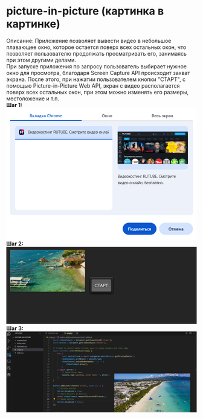 # picture-in-picture (картинка в картинке)
Описание: Приложение позволяет вывести видео в небольшое плавающее окно, которое остается поверх всех остальных окон, что позволяет пользователю продолжать просматривать его, занимаясь при этом другими делами.<br />
При запуске приложения по запросу пользователь выбирает нужное окно для просмотра, благодаря Screen Capture API происходит захват экрана. После этого, при нажатии пользователем кнопки "СТАРТ", с помощью Picture-in-Picture Web API, экран с видео располагается поверх всех остальных окон, при этом можно изменять его размеры, местоложение и т.п.<br />
**Шаг 1:**
!['Скриншот проекта 1'](images/screenshot01.PNG)
**Шаг 2:**
!['Скриншот проекта 2'](images/screenshot02.PNG)
**Шаг 3:**
!['Скриншот проекта 3'](images/screenshot03.PNG)

